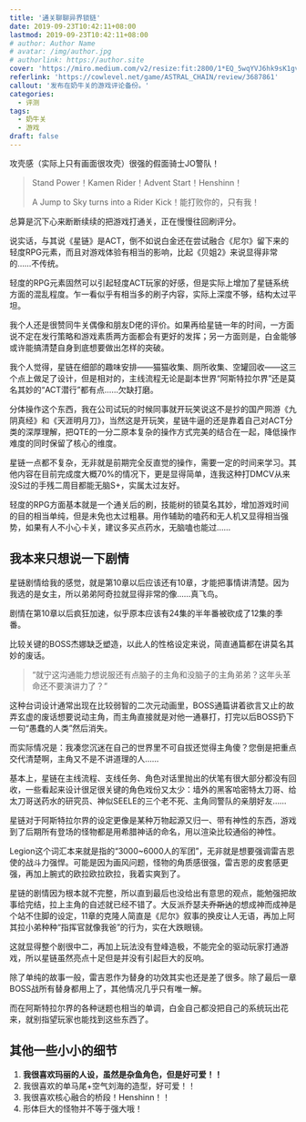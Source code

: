 ```yaml
---
title: '通关聊聊异界锁链'
date: 2019-09-23T10:42:11+08:00
lastmod: 2019-09-23T10:42:11+08:00
# author: Author Name
# avatar: /img/author.jpg
# authorlink: https://author.site
cover: 'https://miro.medium.com/v2/resize:fit:2800/1*EQ_5wqYVJ6hk9sK1gvVY0A.jpeg'
referlink: 'https://cowlevel.net/game/ASTRAL_CHAIN/review/3687861'
callout: '发布在奶牛关的游戏评论备份。'
categories:
  - 评测
tags:
  - 奶牛关
  - 游戏
draft: false
---
```


攻壳感（实际上只有画面很攻壳）很强的假面骑士JO警队！

> Stand Power！Kamen Rider！Advent Start！Henshinn！
>
> A Jump to Sky turns into a Rider Kick！能打败你的，只有我！

<!--more-->

总算是沉下心来断断续续的把游戏打通关，正在慢慢往回刷评分。

说实话，与其说《星链》是ACT，倒不如说白金还在尝试融合《尼尔》留下来的轻度RPG元素，而且对游戏体验有相当的影响，比起《贝姐2》来说显得非常的……不传统。

轻度的RPG元素固然可以引起轻度ACT玩家的好感，但是实际上增加了星链系统方面的混乱程度。乍一看似乎有相当多的刷子内容，实际上深度不够，结构太过平坦。

我个人还是很赞同牛关偶像和朋友D佬的评价。如果再给星链一年的时间，一方面说不定在发行策略和游戏素质两方面都会有更好的发挥；另一方面则是，白金能够或许能搞清楚自身到底想要做出怎样的突破。

我个人觉得，星链在细部的趣味安排——猫猫收集、厕所收集、空罐回收——这三个点上做足了设计，但是相对的，主线流程无论是副本世界“阿斯特拉尔界”还是莫名其妙的“ACT潜行”都有点……欠缺打磨。

分体操作这个东西，我在公司试玩的时候同事就开玩笑说这不是抄的国产网游《九阴真经》和《天涯明月刀》，当然这是开玩笑，星链牛逼的还是靠着自己对ACT分类的深厚理解，把QTE的一分二原本复杂的操作方式完美的结合在一起，降低操作难度的同时保留了核心的维度。

星链一点都不复杂，无非就是前期完全反直觉的操作，需要一定的时间来学习。其他内容在目前完成度大概70%的情况下，更是显得简单，连我这种打DMCV从来没S过的手残二周目都能无脑S+，实属太过友好。

轻度的RPG方面基本就是一个通关后的刷，技能树的锁莫名其妙，增加游戏时间的目的相当单纯，但是未免也太过粗暴。用作辅助的嗑药和无人机又显得相当强势，如果有人不小心卡关，建议多买点药水，无脑嗑也能过……

## 我本来只想说一下剧情

星链剧情给我的感觉，就是第10章以后应该还有10章，才能把事情讲清楚。因为我选的是女主，所以弟弟阿奇拉就显得非常的像……真飞鸟。

剧情在第10章以后疯狂加速，似乎原本应该有24集的半年番被砍成了12集的季番。

比较关键的BOSS杰娜缺乏塑造，以此人的性格设定来说，简直通篇都在讲莫名其妙的废话。

> “就宁这沟通能力想说服还有点脑子的主角和没脑子的主角弟弟？这年头革命还不要演讲力了？”

这种台词设计通常出现在比较弱智的二次元动画里，BOSS通篇讲着欲言又止的故弄玄虚的废话想要说动主角，而主角直接就是对他一通暴打，打完以后BOSS扔下一句“愚蠢的人类”然后消失。

而实际情况是：我凑您沉迷在自己的世界里不可自拔还觉得主角傻？您倒是把重点交代清楚啊，主角又不是不讲道理的人……

基本上，星链在主线流程、支线任务、角色对话里抛出的伏笔有很大部分都没有回收，一些看起来设计很足很关键的角色戏份又太少：墙外的黑客哈密特太刀哥、给太刀哥送药水的研究员、神似SEELE的三个老不死、主角同警队的亲朋好友……

星链对于阿斯特拉尔界的设定更像是某种万物起源又归一、带有神性的东西，游戏到了后期所有登场的怪物都是用希腊神话的命名，用以渲染比较通俗的神性。

Legion这个词汇本来就是指的“3000~6000人的军团”，无非就是想要强调雷吉恩使的战斗力强悍。可能是因为画风问题，怪物的角质感很强，雷吉恩的皮套感更强，再加上腕式的欧拉欧拉欧拉，我着实爽到了。

星链的剧情因为根本就不完整，所以直到最后也没给出有意思的观点，能勉强把故事给完结，拉上主角的自述就已经不错了。大反派乔瑟夫~~乔斯达~~的想成神而成神是个站不住脚的设定，11章的克隆人简直是《尼尔》叙事的换皮让人无语，再加上阿其拉小弟种种“指挥官就像我爸”的行为，实在大跌眼镜。

这就显得整个剧很中二，再加上玩法没有登峰造极，不能完全的驱动玩家打通游戏，所以星链虽然亮点十足但是并没有引起巨大的反响。

除了单纯的故事一般，雷吉恩作为替身的功效其实也还是差了很多。除了最后一章BOSS战所有替身都用上了，其他情况几乎只有唯一解。

而在阿斯特拉尔界的各种谜题也相当的单调，白金自己都没把自己的系统玩出花来，就别指望玩家也能找到这些东西了。

## 其他一些小小的细节

1. **我很喜欢玛丽的人设，虽然是杂鱼角色，但是好可爱！！**
2. 我很喜欢的单马尾+空气刘海的造型，好可爱！！
3. 我很喜欢核心融合的桥段！Henshinn！！
4. 形体巨大的怪物并不等于强大哦！
